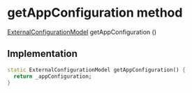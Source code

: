 


# getAppConfiguration method








[ExternalConfigurationModel](../../smeup_models_external_configuration_model/ExternalConfigurationModel-class.md) getAppConfiguration
()








## Implementation

```dart
static ExternalConfigurationModel getAppConfiguration() {
  return _appConfiguration;
}
```







